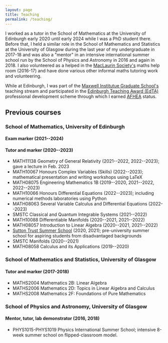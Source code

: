 ```yaml
---
layout: page
title: Teaching 
permalink: /teaching/
---
```


I worked as a tutor in the School of Mathematics at the University of Edinburgh early 2020 until early 2024 while I was a PhD student there. 
Before that, I held a similar role in the School of Mathematics and Statistics at the University of Glasgow during the last year of my undergraduate in 2017-18 
and was also a "mentor" in an intensive international summer school run by the School of Physics and Astronomy in 2016 and again in 2018. 
I also volunteered as a helped in the [MacLaurin Society's](https://macsoc.weebly.com/) maths help room (2016-17) and have done various other informal maths tutoring work and volunteering.

While at Edinburgh, I was part of the [Maxwell Institutue Graduate School's](https://www.maxwell.ac.uk/graduate-school/) teaching stream 
and participated in the [Edinburgh Teaching Award (EdTA)](https://www.advance-he.ac.uk/fellowship/associate-fellowship) professional development scheme 
through which I earned [AFHEA](https://www.advance-he.ac.uk/fellowship/associate-fellowship) status.

## Previous courses

### School of Mathematics, University of Edinburgh
#### Exam marker (2021--2024)
#### Tutor and marker (2020--2023)
- MATH11138 Geometry of General Relativity (2021--2022, 2022--2023); gave a lecture in Feb. 2023
- MATH10067 Honours Complex Variables (Skills) (2022--2023); mathematical presentation and writing workshops using LaTeX
- MATH08075 Engineering Mathematics 1B (2019--2020, 2021--2022, 2022--2023)
- MATH10066 Honours Differential Equations (2022--2023); including numerical methods laboratories using Python
- MATH08063 Several Variable Calculus and Differential Equations (2022--2023)
- SMSTC Classical and Quantum Integrable Systems (2021--2022)
- MATH10088 Differentiable Manifolds (2020--2021, 2021--2022)
- MATH08057 Introduction to Linear Algebra (2020--2021, 2021--2022)
- [Sutton Trust Summer School](https://summerschools.suttontrust.com/) (2020, 2021); pre-university summer school for aspiring students from disadvantaged backgrounds
- SMSTC Manifolds (2020--2021)
- MATH08058 Calculus and its Applications (2019--2020)

### School of Mathematics and Statistics, University of Glasgow
#### Tutor and marker (2017-2018)
- MATHS2004 Mathematics 2B: Linear Algebra
- MATHS2006 Mathematics 2D: Topics in Linear Algebra and Calculus
- MATHS2008 Mathematics 2F: Foundations of Pure Mathematics

### School of Physics and Astronomy, University of Glasgow
#### Mentor, tutor, lab demonstrator (2016, 2018)
- PHYS1015-PHYS1019 Physics International Summer School; intensive 8-week summer school on flipped-classroom model. 
